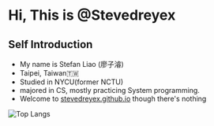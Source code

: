 # Hi, This is @Stevedreyex 

## Self Introduction  
- My name is Stefan Liao (廖子濬)
- Taipei, Taiwan🇹🇼
- Studied in NYCU(former NCTU)
- majored in CS, mostly practicing System programming.
- Welcome to [stevedreyex.github.io](http://stevedreyex.github.io) though there's nothing

![Top Langs](https://github-readme-stats.vercel.app/api/top-langs/?username=stevedreyex&layout=compact&theme=nord&count_private=true&langs_count=6)
<!---
stevedreyex/stevedreyex is a ✨ special ✨ repository because its `README.md` (this file) appears on your GitHub profile.
You can click the Preview link to take a look at your changes.
--->
